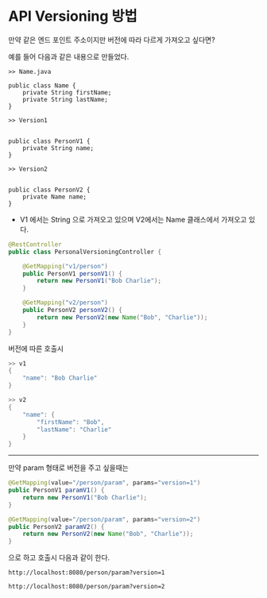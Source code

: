 # API Versioning 방법

만약 같은 엔드 포인트 주소이지만 버전에 따라 다르게 가져오고 싶다면?

예를 들어 다음과 같은 내용으로 만들었다.

```
>> Name.java

public class Name {
    private String firstName;
    private String lastName;    
}
```

```
>> Version1


public class PersonV1 {
    private String name;        
}
```

```
>> Version2


public class PersonV2 {
    private Name name;        
}
```

* V1 에서는 String 으로 가져오고 있으며 V2에서는 Name 클래스에서 가져오고 있다. 

```java
@RestController
public class PersonalVersioningController {

    @GetMapping("v1/person")
    public PersonV1 personV1() {
        return new PersonV1("Bob Charlie");
    }

    @GetMapping("v2/person")
    public PersonV2 personV2() {
        return new PersonV2(new Name("Bob", "Charlie"));
    }
}
```

버전에 따른 호출시

```java
>> v1
{
    "name": "Bob Charlie"
}

>> v2
{
    "name": {
        "firstName": "Bob",
        "lastName": "Charlie"
    }
}
```

---

만약 param 형태로 버전을 주고 싶을때는

```java
@GetMapping(value="/person/param", params="version=1")
public PersonV1 paramV1() {
	return new PersonV1("Bob Charlie");
}

@GetMapping(value="/person/param", params="version=2")
public PersonV2 paramV2() {
	return new PersonV2(new Name("Bob", "Charlie"));
}
```

으로 하고 호출시 다음과 같이 한다. 

```
http://localhost:8080/person/param?version=1

http://localhost:8080/person/param?version=2
```



